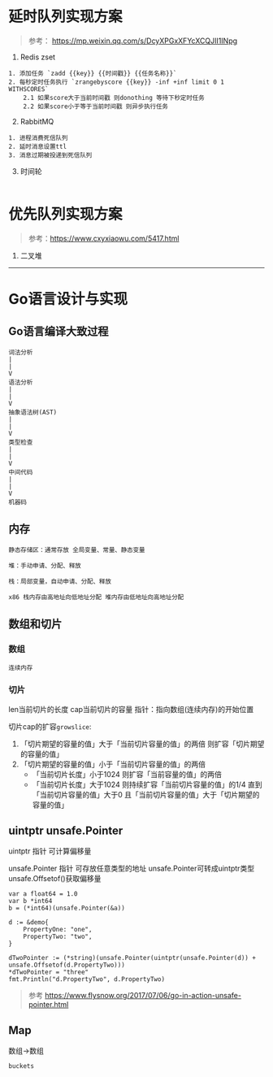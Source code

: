 # 延时队列实现方案

> 参考： https://mp.weixin.qq.com/s/DcyXPGxXFYcXCQJII1INpg

1. Redis zset

```
1. 添加任务 `zadd {{key}} {{时间戳}} {{任务名称}}`
2. 每秒定时任务执行 `zrangebyscore {{key}} -inf +inf limit 0 1 WITHSCORES`
    2.1 如果score大于当前时间戳 则donothing 等待下秒定时任务
    2.2 如果score小于等于当前时间戳 则异步执行任务
```

2. RabbitMQ

```
1. 进程消费死信队列
2. 延时消息设置ttl
3. 消息过期被投递到死信队列
```

3. 时间轮

```

```

# 优先队列实现方案

> 参考：https://www.cxyxiaowu.com/5417.html

1. 二叉堆

-------------------
# Go语言设计与实现

## Go语言编译大致过程

```
词法分析
|
|
V
语法分析
|
|
V
抽象语法树(AST)
|
|
V
类型检查
|
|
V
中间代码
|
|
V
机器码

```

## 内存

```
静态存储区：通常存放 全局变量、常量、静态变量

堆：手动申请、分配、释放

栈：局部变量，自动申请、分配、释放
```

```
x86 栈内存由高地址向低地址分配 堆内存由低地址向高地址分配
```

## 数组和切片

### 数组

```
连续内存
```

### 切片 

len当前切片的长度
cap当前切片的容量
指针：指向数组(连续内存)的开始位置

切片cap的扩容`growslice`:

1. 「切片期望的容量的值」大于「当前切片容量的值」的两倍 则扩容「切片期望的容量的值」
2. 「切片期望的容量的值」小于「当前切片容量的值」的两倍 
    - 「当前切片长度」小于1024 则扩容「当前容量的值」的两倍
    - 「当前切片长度」大于1024 则持续扩容「当前切片容量的值」的1/4 直到 「当前切片容量的值」大于0 且「当前切片容量的值」大于「切片期望的容量的值」

## uintptr unsafe.Pointer

uintptr 指针 可计算偏移量

unsafe.Pointer 指针 可存放任意类型的地址 unsafe.Pointer可转成uintptr类型 unsafe.Offsetof()获取偏移量

```
var a float64 = 1.0
var b *int64
b = (*int64)(unsafe.Pointer(&a))
```

```
d := &demo{
    PropertyOne: "one",
    PropertyTwo: "two",
}

dTwoPointer := (*string)(unsafe.Pointer(uintptr(unsafe.Pointer(d)) + unsafe.Offsetof(d.PropertyTwo)))
*dTwoPointer = "three"
fmt.Println("d.PropertyTwo", d.PropertyTwo)
```

> 参考 https://www.flysnow.org/2017/07/06/go-in-action-unsafe-pointer.html

## Map

数组->数组

```
buckets
```


